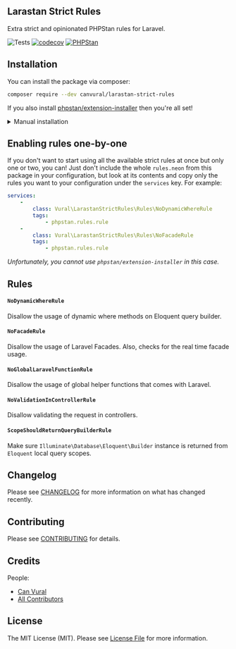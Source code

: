 ## Larastan Strict Rules

Extra strict and opinionated PHPStan rules for Laravel.

![Tests](https://github.com/canvural/larastan-strict-rules/workflows/Tests/badge.svg)
[![codecov](https://codecov.io/gh/canvural/larastan-strict-rules/branch/master/graph/badge.svg)](https://codecov.io/gh/canvural/larastan-strict-rules)
[![PHPStan](https://img.shields.io/badge/PHPStan-Level%20Max-brightgreen.svg?style=flat&logo=php)](https://phpstan.org)

## Installation

You can install the package via composer:

```bash
composer require --dev canvural/larastan-strict-rules
```

If you also install [phpstan/extension-installer](https://github.com/phpstan/extension-installer) then you're all set!

<details>
  <summary>Manual installation</summary>

If you don't want to use `phpstan/extension-installer`, include rules.neon in your project's PHPStan config:

```yaml
includes:
    - vendor/canvural/larastan-strict-rules/rules.neon
```
</details>


## Enabling rules one-by-one
If you don't want to start using all the available strict rules at once but only one or two, you can! Just don't include the whole `rules.neon` from this package in your configuration, but look at its contents and copy only the rules you want to your configuration under the `services` key. For example:

```yaml
services:
    -
        class: Vural\LarastanStrictRules\Rules\NoDynamicWhereRule
        tags:
            - phpstan.rules.rule
    -
        class: Vural\LarastanStrictRules\Rules\NoFacadeRule
        tags:
            - phpstan.rules.rule
```

*Unfortunately, you cannot use `phpstan/extension-installer` in this case.*

## Rules

#### `NoDynamicWhereRule`

Disallow the usage of dynamic where methods on Eloquent query builder.

#### `NoFacadeRule`

Disallow the usage of Laravel Facades. Also, checks for the real time facade usage.

#### `NoGlobalLaravelFunctionRule`

Disallow the usage of global helper functions that comes with Laravel.

#### `NoValidationInControllerRule`

Disallow validating the request in controllers.

#### `ScopeShouldReturnQueryBuilderRule`

Make sure `Illuminate\Database\Eloquent\Builder` instance is returned from `Eloquent` local query scopes.

## Changelog

Please see [CHANGELOG](CHANGELOG.md) for more information on what has changed recently.

## Contributing

Please see [CONTRIBUTING](CONTRIBUTING.md) for details.

## Credits

People:

- [Can Vural](https://github.com/canvural)
- [All Contributors](https://github.com/canvural/larastan-strict-rules/graphs/contributors)

## License

The MIT License (MIT). Please see [License File](LICENSE.md) for more information.
